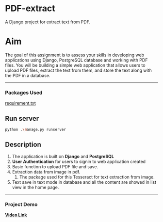 # PDF-extract
A Django project for extract text from PDF. 

# Aim

The goal of this assignment is to assess your skills in developing web applications using Django, PostgreSQL database and working with PDF files. You will be building a simple web application that allows users to upload PDF files, extract the text from them, and store the text along with the PDF in a database.

---
### Packages Used

[requirement.txt](../PDF-extract/pdfExtract/requirement.txt)

## Run server

```sh 
python .\manage.py runserver 
```

## Description

1. The application is built on **Django** and **PostgreSQL**
2. **User Authentication** for users to signin to web application created
3. Basic function to upload PDF file and save.
4. Extraction data from image in pdf.
   1. The package used for this Tesseract for text extraction from image.
5. Text save in text mode in database and all the content are showed in list view in the home page.   
 ***
### Project Demo


[**Video Link**](https://drive.google.com/file/d/1w9PgMDy9Xz9U6OiiJppoKKZvd51zn1o6/view?usp=sharing)





